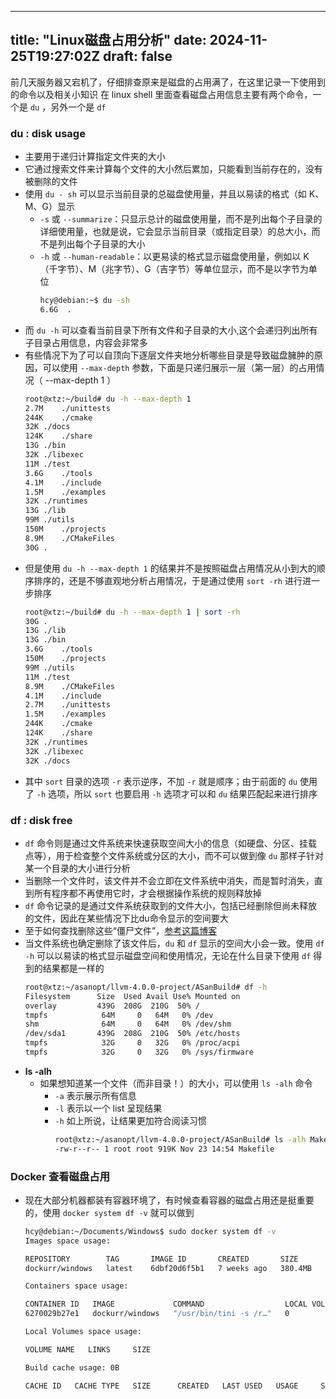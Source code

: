   ---
title: "Linux磁盘占用分析"
date: 2024-11-25T19:27:02Z
draft: false
---
前几天服务器又宕机了，仔细排查原来是磁盘的占用满了，在这里记录一下使用到的命令以及相关小知识
在 linux shell 里面查看磁盘占用信息主要有两个命令，一个是 `du` ，另外一个是 `df`

### du : disk usage
  - 主要用于递归计算指定文件夹的大小
  - 它通过搜索文件来计算每个文件的大小然后累加，只能看到当前存在的，没有被删除的文件
  - 使用 `du - sh` 可以显示当前目录的总磁盘使用量，并且以易读的格式（如 K、M、G）显示
    - `-s` 或 `--summarize`：只显示总计的磁盘使用量，而不是列出每个子目录的详细使用量，也就是说，它会显示当前目录（或指定目录）的总大小，而不是列出每个子目录的大小
    - `-h` 或 `--human-readable`：以更易读的格式显示磁盘使用量，例如以 K（千字节）、M（兆字节）、G（吉字节）等单位显示，而不是以字节为单位
      ```bash
      hcy@debian:~$ du -sh
      6.6G	.
      ```
  - 而 `du -h` 可以查看当前目录下所有文件和子目录的大小,这个会递归列出所有子目录占用信息，内容会非常多
  - 有些情况下为了可以自顶向下逐层文件夹地分析哪些目录是导致磁盘臃肿的原因，可以使用 `--max-depth` 参数，下面是只递归展示一层（第一层）的占用情况（ --max-depth 1 ）
    ```bash
    root@xtz:~/build# du -h --max-depth 1 
    2.7M	./unittests
    244K	./cmake
    32K	./docs
    124K	./share
    13G	./bin
    32K	./libexec
    11M	./test
    3.6G	./tools
    4.1M	./include
    1.5M	./examples
    32K	./runtimes
    13G	./lib
    99M	./utils
    150M	./projects
    8.9M	./CMakeFiles
    30G	.
    ```
  - 但是使用 `du -h --max-depth 1` 的结果并不是按照磁盘占用情况从小到大的顺序排序的，还是不够直观地分析占用情况，于是通过使用 `sort -rh` 进行进一步排序
    ```bash
    root@xtz:~/build# du -h --max-depth 1 | sort -rh
    30G	.
    13G	./lib
    13G	./bin
    3.6G	./tools
    150M	./projects
    99M	./utils
    11M	./test
    8.9M	./CMakeFiles
    4.1M	./include
    2.7M	./unittests
    1.5M	./examples
    244K	./cmake
    124K	./share
    32K	./runtimes
    32K	./libexec
    32K	./docs
    ```
  - 其中 `sort` 目录的选项 `-r` 表示逆序，不加 `-r` 就是顺序；由于前面的 `du` 使用了 `-h` 选项，所以 `sort` 也要启用 `-h` 选项才可以和 `du` 结果匹配起来进行排序
   
### df : disk free
  - `df` 命令则是通过文件系统来快速获取空间大小的信息（如硬盘、分区、挂载点等），用于检查整个文件系统或分区的大小，而不可以做到像 `du` 那样子针对某一个目录的大小进行分析
  - 当删除一个文件时，该文件并不会立即在文件系统中消失，而是暂时消失，直到所有程序都不再使用它时，才会根据操作系统的规则释放掉
  - `df` 命令记录的是通过文件系统获取到的文件大小，包括已经删除但尚未释放的文件，因此在某些情况下比du命令显示的空间要大
  - 至于如何查找删除这些“僵尸文件”，[参考这篇博客](https://www.cnblogs.com/zhangmingcheng/p/11676438.html)
  - 当文件系统也确定删除了该文件后，`du` 和 `df` 显示的空间大小会一致。使用 `df -h` 可以以易读的格式显示磁盘空间和使用情况，无论在什么目录下使用 `df` 得到的结果都是一样的
    ```bash
    root@xtz:~/asanopt/llvm-4.0.0-project/ASanBuild# df -h
    Filesystem      Size  Used Avail Use% Mounted on
    overlay         439G  208G  210G  50% /
    tmpfs            64M     0   64M   0% /dev
    shm              64M     0   64M   0% /dev/shm
    /dev/sda1       439G  208G  210G  50% /etc/hosts
    tmpfs            32G     0   32G   0% /proc/acpi
    tmpfs            32G     0   32G   0% /sys/firmware
    ```
- **ls -alh**
  - 如果想知道某一个文件（而非目录！）的大小，可以使用 `ls -alh` 命令
    - `-a` 表示展示所有信息
    - `-l` 表示以一个 list 呈现结果
    - `-h` 如上所说，让结果更加符合阅读习惯
      ```bash
      root@xtz:~/asanopt/llvm-4.0.0-project/ASanBuild# ls -alh Makefile 
      -rw-r--r-- 1 root root 919K Nov 23 14:54 Makefile
      ```
### Docker 查看磁盘占用
- 现在大部分机器都装有容器环境了，有时候查看容器的磁盘占用还是挺重要的，使用 `docker system df -v` 就可以做到
  ```bash
  hcy@debian:~/Documents/Windows$ sudo docker system df -v
  Images space usage:
  
  REPOSITORY        TAG       IMAGE ID       CREATED       SIZE      SHARED SIZE   UNIQUE SIZE   CONTAINERS
  dockurr/windows   latest    6dbf20d6f5b1   7 weeks ago   380.4MB   0B            380.4MB       1
  
  Containers space usage:
  
  CONTAINER ID   IMAGE             COMMAND                  LOCAL VOLUMES   SIZE      CREATED       STATUS         NAMES
  6270029b27e1   dockurr/windows   "/usr/bin/tini -s /r…"   0               5.29MB    2     weeks ago   Up 9 seconds   windows
  
  Local Volumes space usage:
  
  VOLUME NAME   LINKS     SIZE
  
  Build cache usage: 0B
  
  CACHE ID   CACHE TYPE   SIZE      CREATED   LAST USED   USAGE     SHARED
  
  ```
